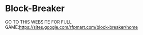 # Block-Breaker

GO TO THIS WEBSITE FOR FULL GAME:https://sites.google.com/rfpmart.com/block-breaker/home
